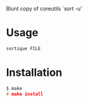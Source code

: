 Blunt copy of coreutils `sort -u'

# Usage

```bash
sortique FILE
```

# Installation

```c
$ make
# make install
```

